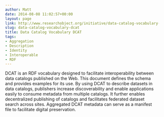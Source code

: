 ```yaml
---
author: Matt
date: 2014-08-08 11:02:57+00:00
layout: page
link: http://www.researchobject.org/initiative/data-catalog-vocabulary-dcat/
slug: data-catalog-vocabulary-dcat
title: Data Catalog Vocabulary DCAT
tags:
- Aggregation
- Description
- Identity
- Interoperable
- RDF
---
```

DCAT is an RDF vocabulary designed to facilitate interoperability between data catalogs published on the Web. This document defines the schema and provides examples for its use.
By using DCAT to describe datasets in data catalogs, publishers increase discoverability and enable applications easily to consume metadata from multiple catalogs. It further enables decentralized publishing of catalogs and facilitates federated dataset search across sites. Aggregated DCAT metadata can serve as a manifest file to facilitate digital preservation.


